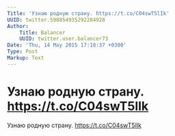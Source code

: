 ```yaml
---
Title: 'Узнаю родную страну. https://t.co/C04swT5lIk'
UUID: twitter.598854935292284928
Author:
    Title: Balancer
    UUID: twitter.user.balancer73
Date: 'Thu, 14 May 2015 17:18:37 +0300'
Type: Post
Markup: Text
---
```


# Узнаю родную страну. https://t.co/C04swT5lIk

Узнаю родную страну. https://t.co/C04swT5lIk